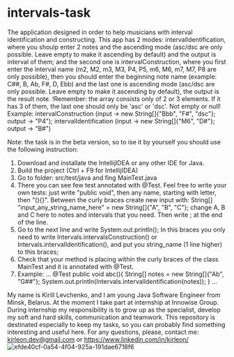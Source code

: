# intervals-task

The application designed in order to help musicians with interval identification and constructing. This app has 2 modes: intervalIdentification, where you shoulp enter 2 notes and the ascending mode (asc/dsc are only possible. Leave empty to make it ascending by default) and the output is interval of them; and the second one is intervalConstruction, where you first enter the interval name (m2, M2, m3, M3, P4, P5, m6, M6, m7, M7, P8 are only possible), then you should enter the beginning note name (example: C##, B, Ab, F#, D, Ebb) and the last one is ascending mode (asc/dsc are only possible. Leave empty to make it ascending by default), the output is the result note. 
!Remember: the array consists only of 2 or 3 elements. If it has 3 of them, the last one should only be 'asc' or 'dsc'. Not empty or null!
Example: intervalConstruction (input -> new String[]{"Bbb", "F#", "dsc"}; output -> "P4"); intervalIdentification (input -> new String[]{"M6", "D#"}; output -> "B#")

Note: the task is in the beta version, so to ise it by yourself you should use the following instruction:
1. Download and installate the IntellijIDEA or any other IDE for Java.
2. Build the project (Ctrl + F9 for IntellijIDEA)
3. Go to folder: src/test/java and fing MainTest.java
4. There you can see few test annotated with @Test. Feel free to write your own tests: just write "public void", then any name, starting with letter, then "(){}". Between the curly braces create new input with: String[] "input_any_string_name_here" = new String[]{"A", "B", "C"}; change A, B and C here to notes and intervals that you need. Then write ; at the end of the line.
5. Go to the next line and write System.out.println(); In this braces you only need to write Intervals.intervalsConstruction() or Intervals.intervalIdentification(), and put you string_name (1 line higher) to this braces;
6. Check that your method is placing within the curly braces of the class MainTest and it is annotated with @Test.
7. Example: 
...
@Test
public void abc(){
    String[] notes = new String[]{"Ab", "G##"};
    System.out.println(Intervals.intervalIdentification(notes));
  }
...

My name is Kirill Levchenko, and I am young Java Software Engineer from Minsk, Belarus. At the moment I take part at internship at Innowise Group.
During internship my responsibility is to grow up as the specialist, develop my soft and hard skills, communication and teamwork.
This repository is destinated especially to keep my tasks, so you can probably find something interesting and useful here.
For any questions, please, contact me: kirleon.dev@gmail.com or https://www.linkedin.com/in/kirleon/
![efde40cf-0a54-4f04-925a-191dae6718f6](https://user-images.githubusercontent.com/113788413/225849065-f012ffb5-c80b-4c7c-935e-d4cd34e3285f.jpg)
